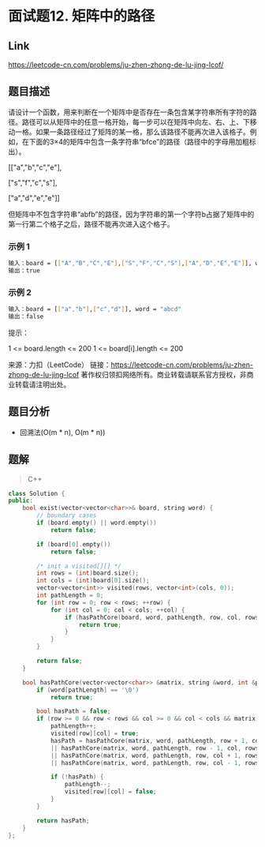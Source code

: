 # **面试题12. 矩阵中的路径**

## **Link**

<https://leetcode-cn.com/problems/ju-zhen-zhong-de-lu-jing-lcof/>

## **题目描述**

请设计一个函数，用来判断在一个矩阵中是否存在一条包含某字符串所有字符的路径。路径可以从矩阵中的任意一格开始，每一步可以在矩阵中向左、右、上、下移动一格。如果一条路径经过了矩阵的某一格，那么该路径不能再次进入该格子。例如，在下面的3×4的矩阵中包含一条字符串“bfce”的路径（路径中的字母用加粗标出）。

[["a","b","c","e"],

["s","f","c","s"],

["a","d","e","e"]]

但矩阵中不包含字符串“abfb”的路径，因为字符串的第一个字符b占据了矩阵中的第一行第二个格子之后，路径不能再次进入这个格子。

### 示例 1

```bash
输入：board = [["A","B","C","E"],["S","F","C","S"],["A","D","E","E"]], word = "ABCCED"
输出：true
```

### 示例 2

```bash
输入：board = [["a","b"],["c","d"]], word = "abcd"
输出：false
```

提示：

1 <= board.length <= 200
1 <= board[i].length <= 200

来源：力扣（LeetCode）
链接：<https://leetcode-cn.com/problems/ju-zhen-zhong-de-lu-jing-lcof>
著作权归领扣网络所有。商业转载请联系官方授权，非商业转载请注明出处。

## **题目分析**

- 回溯法(O(m * n), O(m * n))

## **题解**

>C++

```cpp
class Solution {
public:
    bool exist(vector<vector<char>>& board, string word) {
        // boundary cases
        if (board.empty() || word.empty())
            return false;

        if (board[0].empty())
            return false;

        /* init a visited[][] */
        int rows = (int)board.size();
        int cols = (int)board[0].size();
        vector<vector<int>> visited(rows, vector<int>(cols, 0));
        int pathLength = 0;
        for (int row = 0; row < rows; ++row) {
            for (int col = 0; col < cols; ++col) {
                if (hasPathCore(board, word, pathLength, row, col, rows, cols, visited)) {
                    return true;
                }
            }
        }

        return false;
    }

    bool hasPathCore(vector<vector<char>> &matrix, string &word, int &pathLength, int row, int col, int rows, int cols, vector<vector<int>> &visited) {
        if (word[pathLength] == '\0')
            return true;

        bool hasPath = false;
        if (row >= 0 && row < rows && col >= 0 && col < cols && matrix[row][col] == word[pathLength] && !visited[row][col]) {
            pathLength++;
            visited[row][col] = true;
            hasPath = hasPathCore(matrix, word, pathLength, row + 1, col, rows, cols, visited)
            || hasPathCore(matrix, word, pathLength, row - 1, col, rows, cols, visited)
            || hasPathCore(matrix, word, pathLength, row, col + 1, rows, cols, visited)
            || hasPathCore(matrix, word, pathLength, row, col - 1, rows, cols, visited);

            if (!hasPath) {
                pathLength--;
                visited[row][col] = false;
            }
        }

        return hasPath;
    }
};
```
